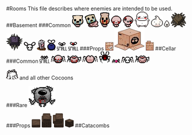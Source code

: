 #Rooms
This file describes where enemies are intended to be used.
##Basement
###Common
![](https://raw.githubusercontent.com/AgonyTeam/Agony/master/Basement%20Renovator%20patch/resources/Entities/10.0.1%20-%20lvl1%20Sackhead.png)
![](https://raw.githubusercontent.com/AgonyTeam/Agony/master/Basement%20Renovator%20patch/resources/Entities/24.0.1%20-%20Sackhead%20lvl2.png)
![](https://raw.githubusercontent.com/AgonyTeam/Agony/master/Basement%20Renovator%20patch/resources/Entities/247.0.1%20-%20lvl3%20Sackhead.png)
![](https://raw.githubusercontent.com/AgonyTeam/Agony/master/Basement%20Renovator%20patch/resources/Entities/10.13.13%20-%20Hugger.png)
![](https://raw.githubusercontent.com/AgonyTeam/Agony/master/Basement%20Renovator%20patch/resources/Entities/10.79.0%20-%20Glitchy%20Gaper.png)
![](https://raw.githubusercontent.com/AgonyTeam/Agony/master/Basement%20Renovator%20patch/resources/Entities/208.0.15%20-%20Eternal%20Fatty.png)
![](https://raw.githubusercontent.com/AgonyTeam/Agony/master/Basement%20Renovator%20patch/resources/Entities/220.0.13%20-%20Eternal%20Squirt.png)
![](https://raw.githubusercontent.com/AgonyTeam/Agony/master/Basement%20Renovator%20patch/resources/Entities/217.0.13%20-%20Eternal%20Dip.png)
![](https://raw.githubusercontent.com/AgonyTeam/Agony/master/Basement%20Renovator%20patch/resources/Entities/73.1.1%20-%20Yellow%20block.png)
![](https://raw.githubusercontent.com/AgonyTeam/Agony/master/Basement%20Renovator%20patch/resources/Entities/44.0.1%20-%20Purple%20block.png)
![](https://raw.githubusercontent.com/AgonyTeam/Agony/master/Basement%20Renovator%20patch/resources/Entities/214.1.0%20-%20lvl3%20Fly.png)
![](https://raw.githubusercontent.com/AgonyTeam/Agony/master/Basement%20Renovator%20patch/resources/Entities/244.0.2%20-%20Derp%20Worm.png)
![](https://raw.githubusercontent.com/AgonyTeam/Agony/master/Basement%20Renovator%20patch/resources/Entities/79.11.1%20-%20Overflowing%20fly.png)
![](https://raw.githubusercontent.com/AgonyTeam/Agony/master/Basement%20Renovator%20patch/resources/Entities/13.1.0%20-%20small%20Fly.png)
![](https://raw.githubusercontent.com/AgonyTeam/Agony/master/Basement%20Renovator%20patch/resources/Entities/18.1.0%20-%20small%20Attack%20Fly.png)
###Props
![](https://raw.githubusercontent.com/AgonyTeam/Agony/master/Basement%20Renovator%20patch/resources/Entities/1500.0.0%20-%20Box01.png)
![](https://raw.githubusercontent.com/AgonyTeam/Agony/master/Basement%20Renovator%20patch/resources/Entities/1500.0.0%20-%20Box02.png)
![](https://raw.githubusercontent.com/AgonyTeam/Agony/master/Basement%20Renovator%20patch/resources/Entities/1500.0.0%20-%20Box03.png)
##Cellar
###Common
![](https://raw.githubusercontent.com/AgonyTeam/Agony/master/Basement%20Renovator%20patch/resources/Entities/85.1.0%20-%20small%20Spider.png)
![](https://raw.githubusercontent.com/AgonyTeam/Agony/master/Basement%20Renovator%20patch/resources/Entities/211.1.0%20-%20Creep%20spider.png)
![](https://raw.githubusercontent.com/AgonyTeam/Agony/master/Basement%20Renovator%20patch/resources/Entities/88.0.13%20-%20Bubbling%20spider%20I.png)
![](https://raw.githubusercontent.com/AgonyTeam/Agony/master/Basement%20Renovator%20patch/resources/Entities/208.16.16%20-%20Buttspider.png)
![](https://raw.githubusercontent.com/AgonyTeam/Agony/master/Basement%20Renovator%20patch/resources/Entities/94.1.0%20-%20Spider%20fly.png)
![](https://raw.githubusercontent.com/AgonyTeam/Agony/master/Basement%20Renovator%20patch/resources/Entities/222.1.0%20-%20Ring%20Spider.png)
![](https://raw.githubusercontent.com/AgonyTeam/Agony/master/Basement%20Renovator%20patch/resources/Entities/215.0.3%20-%20lvl3%20Spider.png)
![](https://raw.githubusercontent.com/AgonyTeam/Agony/master/Basement%20Renovator%20patch/resources/Entities/88.69.13%20-%20Bubbling%20spider%20II.png)

![](https://raw.githubusercontent.com/AgonyTeam/Agony/master/Basement%20Renovator%20patch/resources/Entities/226.1.21%20-%20Bony%20cocoon.png)   and all other Cocoons

###Rare
![](https://raw.githubusercontent.com/AgonyTeam/Agony/master/Basement%20Renovator%20patch/resources/Entities/49.1.13%20-%20Angry%20ass%20spider.png)

###Props
![](https://raw.githubusercontent.com/AgonyTeam/Agony/master/Basement%20Renovator%20patch/resources/Entities/1500.0.0%20-%20Crate01.png)
![](https://raw.githubusercontent.com/AgonyTeam/Agony/master/Basement%20Renovator%20patch/resources/Entities/1500.0.0%20-%20Crate02.png)
![](https://raw.githubusercontent.com/AgonyTeam/Agony/master/Basement%20Renovator%20patch/resources/Entities/1500.0.0%20-%20Crate03.png)
![](https://raw.githubusercontent.com/AgonyTeam/Agony/master/Basement%20Renovator%20patch/resources/Entities/1500.0.0%20-%20Crate04.png)
##Catacombs
![]()
![]()
![]()
![]()
![]()

